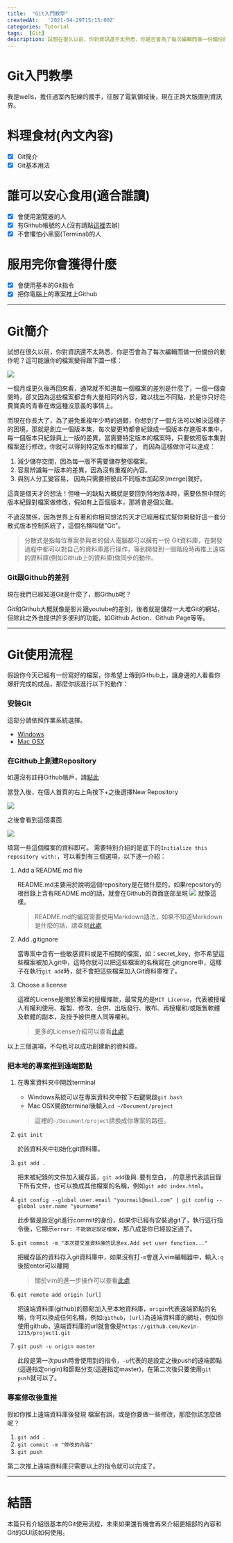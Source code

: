 ```yaml
---
title:  "Git入門教學"
createdAt:   '2021-04-29T15:15:00Z'
categories: Tutorial
tags:  [Git]
description: 試想在很久以前，你對資訊還不太熟悉，你是否會為了每次編輯而做一份備份的動作呢？一個月或更久後再回來看，通常就不知道每一個檔案的差別是什麼了，一個一個查閱時，卻又因為這些檔案都含有大量相同的內容，難以找出不同點，於是你只好花費寶貴的青春在做這種沒意義的事情上。
---
```

# Git入門教學
我是wells，擔任過室內配線的國手，征服了電氣領域後，現在正跨大版圖到資訊界。

# 料理食材(內文內容)
- [X] Git簡介
- [X] Git基本用法

# 誰可以安心食用(適合誰讀)
- [X] 會使用瀏覽器的人
- [X] 有Github帳號的人(沒有請點[這裡](https://github.com/join)去辦)
- [X] 不會懼怕小黑窗(Terminal)的人

# 服用完你會獲得什麼
- [X] 會使用基本的Git指令
- [X] 把你電腦上的專案推上Github

---

# Git簡介
試想在很久以前，你對資訊還不太熟悉，你是否會為了每次編輯而做一份備份的動作呢？這可能讓你的檔案變得跟下圖一樣：

![](不用git的備份方式.png)

一個月或更久後再回來看，通常就不知道每一個檔案的差別是什麼了，一個一個查閱時，卻又因為這些檔案都含有大量相同的內容，難以找出不同點，於是你只好花費寶貴的青春在做這種沒意義的事情上。


而現在你長大了，為了避免重複年少時的過錯，你想到了一個方法可以解決這樣子的困境，那就是創立一個版本集，每次變更時都會紀錄成一個版本存進版本集中，每一個版本只紀錄與上一版的差異，當需要特定版本的檔案時，只要依照版本集對檔案進行修改，你就可以得到特定版本的檔案了，  而因為這樣做你可以達成：
1. 減少儲存空間，因為每一版不需要儲存整個檔案。
2. 容易辨識每一版本的差異，因為沒有重複的內容。
3. 與別人分工變容易，  因為只需要把彼此不同版本加起來(merge)就好。

這真是個天才的想法！但唯一的缺點大概就是要回到特地版本時，需要依照中間的版本紀錄對檔案做修改，假如有上百個版本，那將會是個災難。

不過沒關係，因為世界上有著和你相同想法的天才已經用程式幫你開發好這一套分散式版本控制系統了，這個名稱叫做"Git"。
> 分散式是指每位專案參與者的個人電腦都可以擁有一份 Git資料庫，在開發過程中都可以對自己的資料庫進行操作，等到開發到一個階段時再推上遠端的資料庫(例如Github上的資料庫)做同步的動作。

### Git跟Github的差別
現在我們已經知道Git是什麼了，那Github呢？

Git和Github大概就像是影片跟youtube的差別，後者就是儲存一大堆Git的網站，但除此之外也提供許多便利的功能，如Github Action、Github Page等等。

---

# Git使用流程
假設你今天已經有一份寫好的檔案，你希望上傳到Github上，讓身邊的人看看你爆肝完成的成品，那麼你該進行以下的動作：

### 安裝Git
這部分請依照作業系統選擇。

- [Windows](https://gitbook.tw/chapters/environment/install-git-in-windows.html)
- [Mac OSX](https://gitbook.tw/chapters/environment/install-git-in-mac.html)

### 在Github上創建Repository
如還沒有註冊Github帳戶，請[點此](https://github.com/join)

當登入後，在個人首頁的右上角按下+之後選擇New Repository

![](github新增repository.png)

之後會看到這個畫面

![](github新增repository2.png)

填寫一些這個檔案的資料即可。
需要特別介紹的是底下的`Initialize this repository with:`，可以看到有三個選項，以下逐一介紹：
1. Add a README.md file

    README.md主要用於說明這個repository是在做什麼的，如果repository的根目錄上含有README.md的話，就會在Github的頁面底部呈現
    ![](readme用途.png)
    就像這樣。

    > README.md的編寫需要使用Markdown語法，如果不知道Markdown是什麼的話，請查閱[此處](https://wcc723.github.io/development/2019/11/23/ten-mins-learn-markdown/)

2. Add .gitignore

    當專案中含有一些敏感資料或是不相關的檔案，如：secret_key，你不希望這些檔案被加入git中，這時你就可以把這些檔案的名稱寫在.gitignore中，這樣子在執行`git add`時，就不會把這些檔案加入Git資料庫裡了。

3. Choose a license

    這裡的License是關於專案的授權條款，最常見的是`MIT License`，代表被授權人有權利使用、複製、修改、合併、出版發行、散布、再授權和/或販售軟體及軟體的副本，及授予被供應人同等權利。

    > 更多的License介紹可以查看[此處](https://progressbar.tw/posts/61)

以上三個選項，不勾也可以成功創建新的資料庫。

### 把本地的專案推到遠端節點
1. 在專案資料夾中開啟terminal

    - Windows系統可以在專案資料夾中按下右鍵開啟`git bash`
    - Mac OSX開啟terminal後輸入`cd ~/Document/project`
    > 這裡的`~/Document/project`請換成你專案的路徑。

2. `git init`

   於該資料夾中初始化git資料庫。

3. `git add .`

    把未被紀錄的文件加入緩存區，`git add`後與`.`要有空白，`.`的意思代表該目錄下所有文件，也可以換成其他檔案的名稱，例如`git add index.html`。

4. `git config --global user.email "yourmail@mail.com" | git config --global user.name "yourname"`

    此步驟是設定git進行commit的身份，如果你已經有安裝過git了，執行這行指令後，它顯示`error: 不能鎖定設定檔案`，那八成是你已經設定過了。

5. `git commit -m "本次提交進資料庫的訊息ex.Add set user function..."`

    把緩存區的資料存入git資料庫中，如果沒有打`-m`會進入vim編輯器中，輸入`:q`後按enter可以離開
    > 關於vim的進一步操作可以查看[此處](https://blog.techbridge.cc/2020/04/06/how-to-use-vim-as-an-editor-tutorial/)

6. `git remote add origin [url]`

    把遠端資料庫(github)的節點加入至本地資料庫，`origin`代表遠端節點的名稱，你可以換成任何名稱，例如:`github`，`[url]`為遠端資料庫的網址，例如你使用github，遠端資料庫的url就會像是`https://github.com/Kevin-1215/project1.git `

7. `git push -u origin master`

    此段是第一次push時會使用到的指令，`-u`代表的是設定之後push的遠端節點(這邊指定origin)和節點分支(這邊指定master)，在第二次後只要使用`git push`就可以了。

### 專案修改後重推
假如你推上遠端資料庫後發現 檔案有誤，或是你要做一些修改，那麼你該怎麼做呢？

1. `git add .`
2. `git commit -m "修改的內容"`
3. `git push`

第二次推上遠端資料庫只需要以上的指令就可以完成了。

---

# 結語
本篇只有介紹很基本的Git使用流程，未來如果還有機會再來介紹更細部的內容和Git的GUI該如何使用。
